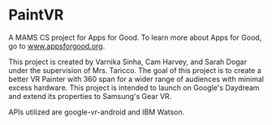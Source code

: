 # PaintVR
A MAMS CS project for Apps for Good. To learn more about Apps for Good, go to www.appsforgood.org. 

This project is created by Varnika Sinha, Cam Harvey, and Sarah Dogar under the supervision of Mrs. Taricco. The goal of this project is to create a better VR Painter with 360 span for a wider range of audiences with minimal excess hardware. This project is intended to launch on Google's Daydream and extend its properties to Samsung's Gear VR. 

APIs utilized are google-vr-android and IBM Watson.
